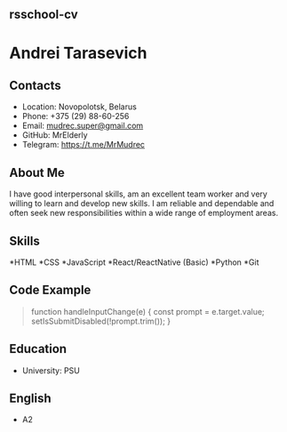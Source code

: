 ## rsschool-cv

# Andrei Tarasevich

## Contacts


* Location: Novopolotsk, Belarus
* Phone: +375 (29) 88-60-256
* Email: mudrec.super@gmail.com
* GitHub: MrElderly
* Telegram: https://t.me/MrMudrec

## About Me 

I have good interpersonal skills, am an excellent team worker and very willing to learn and develop new skills.
I am reliable and dependable and often seek new responsibilities within a wide range of employment areas.

## Skills 

*HTML
*CSS
*JavaScript
*React/ReactNative (Basic)
*Python
*Git

## Code Example

  > function handleInputChange(e) {
    const prompt = e.target.value;
    setIsSubmitDisabled(!prompt.trim());
  \}

## Education

* University: PSU 

## English

* A2 
